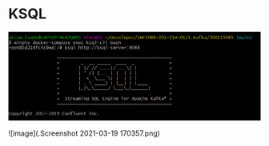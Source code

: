 # KSQL



![image](./Screenshot%202021-03-19%20170609.png)


![image](.Screenshot 2021-03-19 170357.png)




